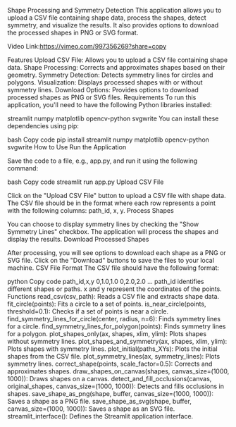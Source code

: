 Shape Processing and Symmetry Detection
This application allows you to upload a CSV file containing shape data, process the shapes, detect symmetry, and visualize the results. It also provides options to download the processed shapes in PNG or SVG format.

Video Link:https://vimeo.com/997356269?share=copy

Features
Upload CSV File: Allows you to upload a CSV file containing shape data.
Shape Processing: Corrects and approximates shapes based on their geometry.
Symmetry Detection: Detects symmetry lines for circles and polygons.
Visualization: Displays processed shapes with or without symmetry lines.
Download Options: Provides options to download processed shapes as PNG or SVG files.
Requirements
To run this application, you'll need to have the following Python libraries installed:

streamlit
numpy
matplotlib
opencv-python
svgwrite
You can install these dependencies using pip:

bash
Copy code
pip install streamlit numpy matplotlib opencv-python svgwrite
How to Use
Run the Application

Save the code to a file, e.g., app.py, and run it using the following command:

bash
Copy code
streamlit run app.py
Upload CSV File

Click on the "Upload CSV File" button to upload a CSV file with shape data.
The CSV file should be in the format where each row represents a point with the following columns: path_id, x, y.
Process Shapes

You can choose to display symmetry lines by checking the "Show Symmetry Lines" checkbox.
The application will process the shapes and display the results.
Download Processed Shapes

After processing, you will see options to download each shape as a PNG or SVG file.
Click on the "Download" buttons to save the files to your local machine.
CSV File Format
The CSV file should have the following format:

python
Copy code
path_id,x,y
0,1.0,1.0
0,2.0,2.0
...
path_id identifies different shapes or paths.
x and y represent the coordinates of the points.
Functions
read_csv(csv_path): Reads a CSV file and extracts shape data.
fit_circle(points): Fits a circle to a set of points.
is_near_circle(points, threshold=0.1): Checks if a set of points is near a circle.
find_symmetry_lines_for_circle(center, radius, n=6): Finds symmetry lines for a circle.
find_symmetry_lines_for_polygon(points): Finds symmetry lines for a polygon.
plot_shapes_only(ax, shapes, xlim, ylim): Plots shapes without symmetry lines.
plot_shapes_and_symmetry(ax, shapes, xlim, ylim): Plots shapes with symmetry lines.
plot_initial(paths_XYs): Plots the initial shapes from the CSV file.
plot_symmetry_lines(ax, symmetry_lines): Plots symmetry lines.
correct_shape(points, scale_factor=0.5): Corrects and approximates shapes.
draw_shapes_on_canvas(shapes, canvas_size=(1000, 1000)): Draws shapes on a canvas.
detect_and_fill_occlusions(canvas, original_shapes, canvas_size=(1000, 1000)): Detects and fills occlusions in shapes.
save_shape_as_png(shape, buffer, canvas_size=(1000, 1000)): Saves a shape as a PNG file.
save_shape_as_svg(shape, buffer, canvas_size=(1000, 1000)): Saves a shape as an SVG file.
streamlit_interface(): Defines the Streamlit application interface.
